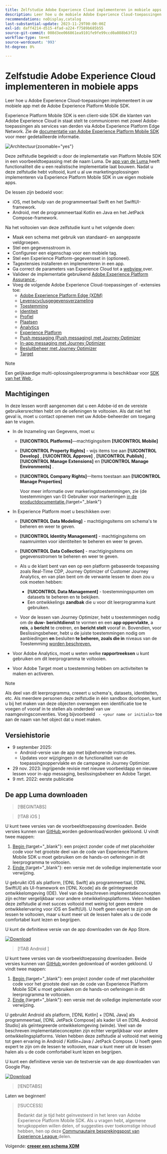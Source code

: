 ```yaml
---
title: Zelfstudie Adobe Experience Cloud implementeren in mobiele apps
description: Leer hoe u de mobiele Adobe Experience Cloud-toepassingen implementeert. Deze zelfstudie begeleidt u door een implementatie van Experience Cloud-toepassingen in een voorbeeldtoepassing Swift.
recommendations: noDisplay,catalog
last-substantial-update: 2023-11-29T00:00:00Z
exl-id: daff4214-d515-4fad-a224-f7589b685b55
source-git-commit: 008d3ee066861ea9101fe9fe99ccd0a088b63f23
workflow-type: tm+mt
source-wordcount: '993'
ht-degree: 0%

---
```


# Zelfstudie Adobe Experience Cloud implementeren in mobiele apps

Leer hoe u Adobe Experience Cloud-toepassingen implementeert in uw mobiele app met de Adobe Experience Platform Mobile SDK.

Experience Platform Mobile SDK is een client-side SDK die klanten van Adobe Experience Cloud in staat stelt te communiceren met zowel Adobe-toepassingen als services van derden via Adobe Experience Platform Edge Network. Zie de [ documentatie van Adobe Experience Platform Mobile SDK ](https://developer.adobe.com/client-sdks/home/) voor meer gedetailleerde informatie.

![Architectuur](assets/architecture.png){zoomable="yes"}


Deze zelfstudie begeleidt u door de implementatie van Platform Mobile SDK in een voorbeeldtoepassing met de naam Luma. De [ app van de Luma ](https://github.com/Adobe-Marketing-Cloud/Luma-iOS-Mobile-App) heeft functionaliteit die u een realistische implementatie laat bouwen. Nadat u deze zelfstudie hebt voltooid, kunt u al uw marketingoplossingen implementeren via Experience Platform Mobile SDK in uw eigen mobiele apps.

De lessen zijn bedoeld voor:

* iOS, met behulp van de programmeertaal Swift en het SwiftUI-framework.
* Android, met de programmeertaal Kotlin en Java en het JetPack Compose-framework.

Na het voltooien van deze zelfstudie kunt u het volgende doen:

* Maak een schema met gebruik van standaard- en aangepaste veldgroepen.
* Stel een gegevensstroom in.
* Configureer een eigenschap voor een mobiele tag.
* Stel een Experience Platform-gegevensset in (optioneel).
* Tagextensies installeren en implementeren in een app.
* Ga correct de parameters van Experience Cloud tot a [ webview ](web-views.md) over.
* Valideer de implementatie gebruikend [ Adobe Experience Platform Assurance ](assurance.md).
* Voeg de volgende Adobe Experience Cloud-toepassingen of -extensies toe:
   * [Adobe Experience Platform Edge (XDM)](events.md)
   * [Levenscyclusgegevensverzameling](lifecycle-data.md)
   * [Toestemming](consent.md)
   * [Identiteit](identity.md)
   * [Profiel](profile.md)
   * [Plaatsen](places.md)
   * [Analytics](analytics.md)
   * [Experience Platform](platform.md)
   * [Push messaging (Push messaging) met Journey Optimizer](journey-optimizer-push.md)
   * [In-app messaging met Journey Optimizer](journey-optimizer-inapp.md)
   * [Besluitbeheer met Journey Optimizer](journey-optimizer-offers.md)
   * [Target](target.md)


>[!NOTE]
>
>Een gelijkaardige multi-oplossingsleerprogramma is beschikbaar voor [ SDK van het Web ](../tutorial-web-sdk/overview.md).

## Machtigingen

In deze lessen wordt aangenomen dat u een Adobe-id en de vereiste gebruikersrechten hebt om de oefeningen te voltooien. Als dat niet het geval is, moet u contact opnemen met uw Adobe-beheerder om toegang aan te vragen.

* In de Inzameling van Gegevens, moet u:
   * **[!UICONTROL Platforms]**—machtigingsitem **[!UICONTROL Mobile]**
   * **[!UICONTROL Property Rights]** - wijs items toe aan **[!UICONTROL Develop]** , **[!UICONTROL Approve]** , **[!UICONTROL Publish]** , **[!UICONTROL Manage Extensions]** en **[!UICONTROL Manage Environments]** .
   * **[!UICONTROL Company Rights]**—Items toestaan aan **[!UICONTROL Manage Properties]**

     Voor meer informatie over markeringstoestemmingen, zie {de toestemmingen van 0} Gebruiker voor markeringen [ in de productdocumentatie.](https://experienceleague.adobe.com/nl/docs/experience-platform/tags/admin/user-permissions){target="_blank"}
* In Experience Platform moet u beschikken over:
   * **[!UICONTROL Data Modeling]** - machtigingsitems om schema&#39;s te beheren en weer te geven.
   * **[!UICONTROL Identity Management]** - machtigingsitems om naamruimten voor identiteiten te beheren en weer te geven.
   * **[!UICONTROL Data Collection]** - machtigingsitems om gegevensstromen te beheren en weer te geven.

   * Als u de klant bent van een op een platform gebaseerde toepassing zoals Real-Time CDP, Journey Optimizer of Customer Journey Analytics, en van plan bent om de verwante lessen te doen zou u ook moeten hebben:
      * **[!UICONTROL Data Management]** - toestemmingspunten om datasets te beheren en te bekijken.
      * Een ontwikkelings **zandbak** die u voor dit leerprogramma kunt gebruiken.

   * Voor de lessen van Journey Optimizer, hebt u toestemmingen nodig om de **duw- berichtdienst** te vormen en een **app oppervlakte**, a **reis**, a **bericht** te creëren, en **bericht stelt** vooraf in. Bovendien, voor Beslissingsbeheer, hebt u de juiste toestemmingen nodig om aanbiedingen **en** besluiten **te beheren, zoals die in** niveaus van de Toestemming [ worden beschreven.](https://experienceleague.adobe.com/nl/docs/journey-optimizer/using/access-control/high-low-permissions)

* Voor Adobe Analytics, moet u weten welke **rapportreeksen** u kunt gebruiken om dit leerprogramma te voltooien.

* Voor Adobe Target moet u toestemming hebben om activiteiten te maken en activeren.


>[!NOTE]
>
>Als deel van dit leerprogramma, creeert u schema&#39;s, datasets, identiteiten, etc. Als meerdere personen deze zelfstudie in één sandbox doorlopen, kunt u bij het maken van deze objecten overwegen een identificatie toe te voegen of vooraf in te stellen als onderdeel van uw naamgevingsconventies. Voeg bijvoorbeeld ` - <your name or initials>` toe aan de naam van het object dat u moet maken.

## Versiehistorie

* 9 september 2025:
   * Android-versie van de app met bijbehorende instructies.
   * Updates voor wijzigingen in de functionaliteit van de toepassingsoppervlakte en de campagne in Journey Optimizer.
* 29 nov. 2023: ingrijpende revisie met nieuwe voorbeeldapp en nieuwe lessen voor in-app messaging, beslissingsbeheer en Adobe Target.
* 9 mrt. 2022: eerste publicatie

## De app Luma downloaden

>[!BEGINTABS]

>[!TAB  iOS ]

U kunt twee versies van de voorbeeldtoepassing downloaden. Beide versies kunnen van [ GitHub ](https://github.com/Adobe-Marketing-Cloud/Luma-iOS-Mobile-App) worden gedownload/worden gekloond. U vindt twee mappen:

1. [ Begin ](https://github.com/Adobe-Marketing-Cloud/Luma-iOS-Mobile-App){target="_blank"}: een project zonder code of met placeholder code voor het grootste deel van de code van Experience Platform Mobile SDK u moet gebruiken om de hands-on oefeningen in dit leerprogramma te voltooien.
1. [ Einde ](https://github.com/Adobe-Marketing-Cloud/Luma-iOS-Mobile-App){target="_blank"}: een versie met de volledige implementatie voor verwijzing.

U gebruikt iOS als platform, [!DNL Swift] als programmeertaal, [!DNL SwiftUI] als UI-framework en [!DNL Xcode] als de geïntegreerde ontwikkelomgeving (IDE). Veel van de beschreven implementatieconcepten zijn echter vergelijkbaar voor andere ontwikkelingsplatforms. Velen hebben deze zelfstudie al met succes voltooid met weinig tot geen eerdere ontwikkelervaring voor iOS en Swift(UI). U hoeft geen expert te zijn om de lessen te voltooien, maar u kunt meer uit de lessen halen als u de code comfortabel kunt lezen en begrijpen.

U kunt de definitieve versie van de app downloaden van de App Store.

[![ Download ](assets/download-app.svg) ](https://apps.apple.com/us/app/luma-app/id6466588487)

>[!TAB  Android ]

U kunt twee versies van de voorbeeldtoepassing downloaden. Beide versies kunnen van [ GitHub ](https://github.com/adobe/Luma-Android) worden gedownload of worden gekloond. U vindt twee mappen:

1. [ Begin ](https://github.com/adobe/Luma-Android){target="_blank"}: een project zonder code of met placeholder code voor het grootste deel van de code van Experience Platform Mobile SDK u moet gebruiken om de hands-on oefeningen in dit leerprogramma te voltooien.
1. [ Einde ](https://github.com/adobe/Luma-Android){target="_blank"}: een versie met de volledige implementatie voor verwijzing.

U gebruikt Android als platform, [!DNL Kotlin] + [!DNL Java] als programmeertaal, [!DNL JetPack Compose] als kader UI en [!DNL Android Studio] als geïntegreerde ontwikkelomgeving (winde). Veel van de beschreven implementatieconcepten zijn echter vergelijkbaar voor andere ontwikkelingsplatforms. Velen hebben deze zelfstudie al voltooid met weinig tot geen ervaring in Android / Kotlin+Java / JetPack Compose. U hoeft geen expert te zijn om de lessen te voltooien, maar u kunt meer uit de lessen halen als u de code comfortabel kunt lezen en begrijpen.

U kunt een definitieve versie van de testversie van de app downloaden van Google Play.

[![ Download ](assets/download-app-android.svg) ](https://play.google.com/store/apps/details?id=com.adobe.luma.tutorial.android)

>[!ENDTABS]

Laten we beginnen!

>[!SUCCESS]
>
>Bedankt dat je tijd hebt geïnvesteerd in het leren van Adobe Experience Platform Mobile SDK. Als u vragen hebt, algemene terugkoppelen willen delen, of suggesties over toekomstige inhoud hebben, hen op deze [ Communautaire besprekingspost van Experience League ](https://experienceleaguecommunities.adobe.com/t5/adobe-experience-platform-data/tutorial-discussion-implement-adobe-experience-cloud-in-mobile/td-p/443796) delen.

Volgende: **[creeer een schema XDM](create-schema.md)**
